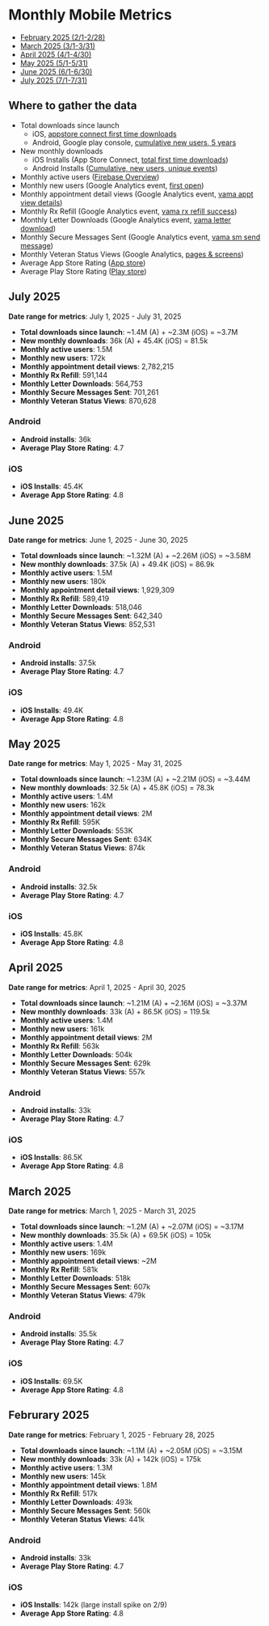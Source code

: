 # Monthly Mobile Metrics

- [February 2025 (2/1-2/28)](#februrary-2025)
- [March 2025 (3/1-3/31)](#march-2025)
- [April 2025 (4/1-4/30)](#april-2025)
- [May 2025 (5/1-5/31)](#may-2025)
- [June 2025 (6/1-6/30)](#june-2025)
- [July 2025 (7/1-7/31)](#July-2025)

## Where to gather the data
 
- Total downloads since launch
  - iOS, [appstore connect first time downloads](https://appstoreconnect.apple.com/analytics/app/ltd/1559609596/metrics?chartType=singleaxis&measureKey=units&zoomType=day)
  - Android, Google play console, [cumulative new users, 5 years](https://play.google.com/console/u/2/developers/7507611851470273082/app/4974294731909201030/statistics?metrics=USER_ACQUISITION-NEW-EVENTS-CUMULATIVE-DAY&dimension=COUNTRY&dimensionValues=OVERALL%2CUS%2CPR%2CPH%2CDE&dateRange=2020_3_21-2025_3_19&tab=APP_STATISTICS&ctpMetric=DAU_MAU-ACQUISITION_UNSPECIFIED-COUNT_UNSPECIFIED-CALCULATION_UNSPECIFIED-DAY&ctpDateRange=2025_2_18-2025_3_19&ctpDimension=COUNTRY&ctpDimensionValue=OVERALL&ctpPeersetKey=3%3A7098e2ceb59ccf42)
- New monthly downloads
  - iOS Installs (App Store Connect, [total first time downloads](https://appstoreconnect.apple.com/analytics/app/r:20250201:20250228/1559609596/metrics?chartType=singleaxis&measureKey=units&zoomType=day))
  - Android Installs ([Cumulative, new users, unique events](https://play.google.com/console/u/2/developers/7507611851470273082/app/4974294731909201030/statistics?metrics=USER_ACQUISITION-NEW-UNIQUE-CUMULATIVE-DAY&dimension=COUNTRY&dimensionValues=OVERALL%2CUS%2CPR%2CPH%2CDE&dateRange=2025_2_1-2025_2_28&tab=APP_STATISTICS&ctpMetric=DAU_MAU-ACQUISITION_UNSPECIFIED-COUNT_UNSPECIFIED-CALCULATION_UNSPECIFIED-DAY&ctpDateRange=2025_2_18-2025_3_19&ctpDimension=COUNTRY&ctpDimensionValue=OVERALL&ctpPeersetKey=3%3A7098e2ceb59ccf42)) 
- Monthly active users ([Firebase Overview](https://analytics.google.com/analytics/web/?authuser=2&hl=en#/p265787033/reports/dashboard?params=_u..pageSize%3D250%26_u.comparisonOption%3Ddisabled%26_u.date00%3D20250201%26_u.date01%3D20250228%26_r..dimension-value%3D%7B%22dimension%22:%22eventName%22,%22value%22:%22screen_view%22%7D&r=firebase-overview))
- Monthly new users (Google Analytics event, [first open](https://analytics.google.com/analytics/web/?authuser=2&hl=en#/p265787033/reports/dashboard?params=_u..pageSize%3D250%26_u.comparisonOption%3Ddisabled%26_u.date00%3D20250201%26_u.date01%3D20250228%26_r..dimension-value%3D%7B%22dimension%22:%22eventName%22,%22value%22:%22first_open%22%7D&r=events-overview))
- Monthly appointment detail views (Google Analytics event, [vama appt view details](https://analytics.google.com/analytics/web/?authuser=2&hl=en#/p265787033/reports/dashboard?params=_u..pageSize%3D250%26_u.comparisonOption%3Ddisabled%26_u.date00%3D20250201%26_u.date01%3D20250228%26_u..nav%3Dmaui%26_r..dimension-value%3D%7B%22dimension%22:%22eventName%22,%22value%22:%22vama_appt_view_details%22%7D&r=events-overview&collectionId=3022309925))
- Monthly Rx Refill (Google Analytics event, [vama rx refill success](https://analytics.google.com/analytics/web/?authuser=2&hl=en#/p265787033/reports/dashboard?params=_u..pageSize%3D250%26_u.comparisonOption%3Ddisabled%26_u..nav%3Dmaui%26_r..dimension-value%3D%7B%22dimension%22:%22eventName%22,%22value%22:%22vama_rx_refill_success%22%7D%26_u.dateOption%3Dlast30Days&r=events-overview&collectionId=3022309925))
- Monthly Letter Downloads (Google Analytics event, [vama letter download](https://analytics.google.com/analytics/web/?authuser=2&hl=en#/p265787033/reports/dashboard?params=_u..pageSize%3D250%26_u.comparisonOption%3Ddisabled%26_u..nav%3Dmaui%26_r..dimension-value%3D%7B%22dimension%22:%22eventName%22,%22value%22:%22vama_letter_download%22%7D%26_u.dateOption%3Dlast30Days&r=events-overview&collectionId=3022309925))
- Monthly Secure Messages Sent (Google Analytics event, [vama sm send message](https://analytics.google.com/analytics/web/?authuser=2&hl=en#/p265787033/reports/dashboard?params=_u..pageSize%3D250%26_u.comparisonOption%3Ddisabled%26_u..nav%3Dmaui%26_r..dimension-value%3D%7B%22dimension%22:%22eventName%22,%22value%22:%22vama_sm_send_message%22%7D%26_u.dateOption%3Dlast30Days&r=events-overview&collectionId=3022309925))
- Monthly Veteran Status Views (Google Analytics, [pages & screens](https://analytics.google.com/analytics/web/?authuser=2&hl=en#/p265787033/reports/explorer?params=_u..pageSize%3D250%26_u.comparisonOption%3Ddisabled%26_u.date00%3D20250201%26_u.date01%3D20250228%26_u..nav%3Dmaui%26_r.explorerCard..startRow%3D0%26_r.explorerCard..filterTerm%3Dveteran&r=all-pages-and-screens&ruid=85114BBE-2F4B-42D6-AF54-5A24E62195CF&collectionId=3022309925))
- Average App Store Rating ([App store](https://apps.apple.com/us/app/va-health-and-benefits/id1559609596))
- Average Play Store Rating ([Play store](https://play.google.com/store/apps/details?id=gov.va.mobileapp&hl=en_US))

## July 2025

**Date range for metrics**: July 1, 2025 - July 31, 2025

- **Total downloads since launch**: ~1.4M (A) + ~2.3M (iOS) = ~3.7M 
- **New monthly downloads**: 36k (A) + 45.4K (iOS) = 81.5k
- **Monthly active users**: 1.5M
- **Monthly new users**: 172k
- **Monthly appointment detail views**: 2,782,215 
- **Monthly Rx Refill**: 591,144
- **Monthly Letter Downloads**: 564,753 
- **Monthly Secure Messages Sent**: 701,261
- **Monthly Veteran Status Views**: 870,628

### Android

- **Android installs**: 36k
- **Average Play Store Rating**: 4.7

### iOS

- **iOS Installs**: 45.4K
- **Average App Store Rating**: 4.8

## June 2025

**Date range for metrics**: June 1, 2025 - June 30, 2025

- **Total downloads since launch**: ~1.32M (A) + ~2.26M (iOS) = ~3.58M 
- **New monthly downloads**: 37.5k (A) + 49.4K (iOS) = 86.9k
- **Monthly active users**: 1.5M
- **Monthly new users**: 180k
- **Monthly appointment detail views**: 1,929,309
- **Monthly Rx Refill**: 589,419
- **Monthly Letter Downloads**: 518,046
- **Monthly Secure Messages Sent**: 642,340
- **Monthly Veteran Status Views**: 852,531

### Android

- **Android installs**: 37.5k 
- **Average Play Store Rating**: 4.7

### iOS

- **iOS Installs**: 49.4K
- **Average App Store Rating**: 4.8

## May 2025

**Date range for metrics**: May 1, 2025 - May 31, 2025

- **Total downloads since launch**: ~1.23M (A) + ~2.21M (iOS) = ~3.44M 
- **New monthly downloads**: 32.5k (A) + 45.8K (iOS) = 78.3k
- **Monthly active users**: 1.4M
- **Monthly new users**: 162k
- **Monthly appointment detail views**: 2M
- **Monthly Rx Refill**: 595K
- **Monthly Letter Downloads**: 553K
- **Monthly Secure Messages Sent**: 634K
- **Monthly Veteran Status Views**: 874k 

### Android

- **Android installs**: 32.5k 
- **Average Play Store Rating**: 4.7

### iOS

- **iOS Installs**: 45.8K
- **Average App Store Rating**: 4.8

## April 2025

**Date range for metrics**: April 1, 2025 - April 30, 2025

- **Total downloads since launch**: ~1.21M (A) + ~2.16M (iOS) = ~3.37M 
- **New monthly downloads**: 33k (A) + 86.5K (iOS) = 119.5k
- **Monthly active users**: 1.4M
- **Monthly new users**: 161k
- **Monthly appointment detail views**: 2M
- **Monthly Rx Refill**: 563k
- **Monthly Letter Downloads**: 504k
- **Monthly Secure Messages Sent**: 629k
- **Monthly Veteran Status Views**: 557k

### Android

- **Android installs**: 33k 
- **Average Play Store Rating**: 4.7

### iOS

- **iOS Installs**: 86.5K
- **Average App Store Rating**: 4.8

## March 2025

**Date range for metrics**: March 1, 2025 - March 31, 2025

- **Total downloads since launch**: ~1.2M (A) + ~2.07M (iOS) = ~3.17M 
- **New monthly downloads**: 35.5k (A) + 69.5K (iOS) = 105k
- **Monthly active users**: 1.4M
- **Monthly new users**: 169k
- **Monthly appointment detail views**: ~2M
- **Monthly Rx Refill**: 581k
- **Monthly Letter Downloads**: 518k
- **Monthly Secure Messages Sent**: 607k
- **Monthly Veteran Status Views**: 479k

### Android

- **Android installs**: 35.5k 
- **Average Play Store Rating**: 4.7

### iOS

- **iOS Installs**: 69.5K
- **Average App Store Rating**: 4.8

## Februrary 2025

**Date range for metrics**: February 1, 2025 - February 28, 2025

- **Total downloads since launch**: ~1.1M (A) + ~2.05M (iOS) = ~3.15M 
- **New monthly downloads**: 33k (A) + 142k (iOS) = 175k
- **Monthly active users**: 1.3M
- **Monthly new users**: 145k
- **Monthly appointment detail views**: 1.8M
- **Monthly Rx Refill**: 517k
- **Monthly Letter Downloads**: 493k
- **Monthly Secure Messages Sent**: 560k
- **Monthly Veteran Status Views**: 441k

### Android

- **Android installs**: 33k 
- **Average Play Store Rating**: 4.7

### iOS

- **iOS Installs**: 142k (large install spike on 2/9)
- **Average App Store Rating**: 4.8
